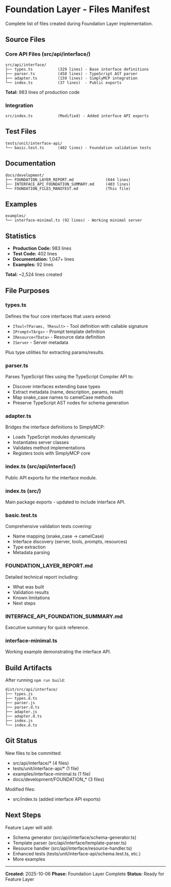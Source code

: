 # Foundation Layer - Files Manifest

Complete list of files created during Foundation Layer implementation.

## Source Files

### Core API Files (src/api/interface/)

```
src/api/interface/
├── types.ts           (329 lines) - Base interface definitions
├── parser.ts          (458 lines) - TypeScript AST parser
├── adapter.ts         (159 lines) - SimplyMCP integration
└── index.ts           (37 lines)  - Public exports
```

**Total:** 983 lines of production code

### Integration

```
src/index.ts           (Modified) - Added interface API exports
```

## Test Files

```
tests/unit/interface-api/
└── basic.test.ts      (402 lines) - Foundation validation tests
```

## Documentation

```
docs/development/
├── FOUNDATION_LAYER_REPORT.md              (644 lines)
├── INTERFACE_API_FOUNDATION_SUMMARY.md     (403 lines)
└── FOUNDATION_FILES_MANIFEST.md            (This file)
```

## Examples

```
examples/
└── interface-minimal.ts (92 lines) - Working minimal server
```

## Statistics

- **Production Code:** 983 lines
- **Test Code:** 402 lines
- **Documentation:** 1,047+ lines
- **Examples:** 92 lines

**Total:** ~2,524 lines created

## File Purposes

### types.ts
Defines the four core interfaces that users extend:
- `ITool<TParams, TResult>` - Tool definition with callable signature
- `IPrompt<TArgs>` - Prompt template definition
- `IResource<TData>` - Resource data definition
- `IServer` - Server metadata

Plus type utilities for extracting params/results.

### parser.ts
Parses TypeScript files using the TypeScript Compiler API to:
- Discover interfaces extending base types
- Extract metadata (name, description, params, result)
- Map snake_case names to camelCase methods
- Preserve TypeScript AST nodes for schema generation

### adapter.ts
Bridges the interface definitions to SimplyMCP:
- Loads TypeScript modules dynamically
- Instantiates server classes
- Validates method implementations
- Registers tools with SimplyMCP core

### index.ts (src/api/interface/)
Public API exports for the interface module.

### index.ts (src/)
Main package exports - updated to include interface API.

### basic.test.ts
Comprehensive validation tests covering:
- Name mapping (snake_case → camelCase)
- Interface discovery (server, tools, prompts, resources)
- Type extraction
- Metadata parsing

### FOUNDATION_LAYER_REPORT.md
Detailed technical report including:
- What was built
- Validation results
- Known limitations
- Next steps

### INTERFACE_API_FOUNDATION_SUMMARY.md
Executive summary for quick reference.

### interface-minimal.ts
Working example demonstrating the interface API.

## Build Artifacts

After running `npm run build`:

```
dist/src/api/interface/
├── types.js
├── types.d.ts
├── parser.js
├── parser.d.ts
├── adapter.js
├── adapter.d.ts
├── index.js
└── index.d.ts
```

## Git Status

New files to be committed:
- src/api/interface/* (4 files)
- tests/unit/interface-api/* (1 file)
- examples/interface-minimal.ts (1 file)
- docs/development/FOUNDATION_* (3 files)

Modified files:
- src/index.ts (added interface API exports)

## Next Steps

Feature Layer will add:
- Schema generator (src/api/interface/schema-generator.ts)
- Template parser (src/api/interface/template-parser.ts)
- Resource handler (src/api/interface/resource-handler.ts)
- Enhanced tests (tests/unit/interface-api/schema.test.ts, etc.)
- More examples

---

**Created:** 2025-10-06
**Phase:** Foundation Layer Complete
**Status:** Ready for Feature Layer
